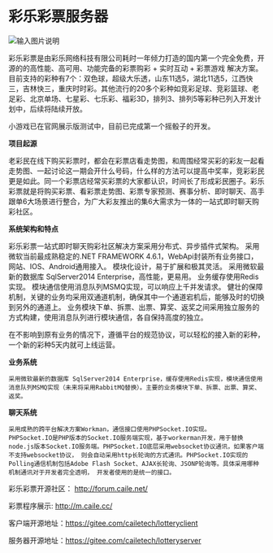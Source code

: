 # 彩乐彩票服务器
![输入图片说明](https://gitee.com/uploads/images/2018/0119/105749_c8e42406_1700303.png "caile-lottery.png")

彩乐彩票是由彩乐网络科技有限公司耗时一年倾力打造的国内第一个完全免费，开源的的高性能、高可用、功能完备的彩票购彩 + 实时互动 + 彩票游戏 解决方案。目前支持的彩种有7个：双色球，超级大乐透，山东11选5，湖北11选5，江西快三，吉林快三，重庆时时彩。其他流行的20多个彩种如竞彩足球、竞彩篮球、老足彩、北京单场、七星彩、七乐彩、福彩3D，排列3、排列5等彩种已列入开发计划中，后续将陆续开放。

小游戏已在官网展示版测试中，目前已完成第一个摇骰子的开发。

 **项目起源** 

老彩民在线下购买彩票时，都会在彩票店看走势图，和周围经常买彩的彩友一起看走势图、一起讨论这一期会开什么号码，什么样的方法可以提高中奖率，竞彩彩民更是如此。同一个彩票店经常买彩票的大家都认识，时间长了形成彩民圈子。彩乐彩票就是将购买彩票、看彩票走势图、彩票专家预测、赛事分析、即时聊天、高手跟单6大场景进行整合，为广大彩友推出的集6大需求为一体的一站式即时聊天购彩社区。

 **系统架构和特点** 

彩乐彩票一站式即时聊天购彩社区解决方案采用分布式、异步插件式架构。
采用微软当前最成熟稳定的.NET FRAMEWORK 4.6.1，WebApi封装所有业务接口，网站、IOS、Android通用接入。
模块化设计，易于扩展和极其灵活。
采用微软最新的数据库 SqlServer2014 Enterprise，高性能，更易用。
业务缓存使用Redis实现。
模块通信使用消息队列MSMQ实现，可以响应上千并发请求。
健壮的保障机制，关键的业务均采用双通道机制，确保其中一个通道宕机后，能够及时的切换到另外的通道上。
业务模块下单、拆票、出票、算奖、返奖之间采用独立服务的方式构建，使用消息队列进行模块通信，各自保持高度的独立。

在不影响到原有业务的情况下，遵循平台的规范协议，可以轻松的接入新的彩种，一个新的彩种5天内就可上线运营。

 **业务系统**  

	采用微软最新的数据库 SqlServer2014 Enterprise，缓存使用Redis实现，模块通信使用消息队列MSMQ实现（未来将采用RabbitMQ替换）。主要的业务模块下单、拆票、出票、算奖、返奖。

 **聊天系统** 

	采用成熟的跨平台解决方案Workman，通信接口使用PHPSocket.IO实现。
	PHPSocket.IO是PHP版本的Socket.IO服务端实现，基于workerman开发，用于替换node.js版本Socket.IO服务端。PHPSocket.IO底层采用websocket协议通讯，如果客户端不支持websocket协议， 则会自动采用http长轮询的方式通讯。PHPSocket.IO实现的Polling通信机制包括Adobe Flash Socket、AJAX长轮询、JSONP轮询等。具体采用哪种机制通讯对于开发者完全透明， 开发者使用的是统一的接口。

彩乐彩票开源社区：  http://forum.caile.net/

彩票程序展示:   http://m.caile.cc/

客户端开源地址：https://gitee.com/cailetech/lotteryclient

服务器开源地址：https://gitee.com/cailetech/lotteryserver
